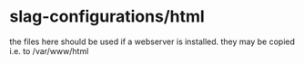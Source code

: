 # slag-configurations/html
the files here should be used if a webserver is installed. they may be copied i.e. to /var/www/html
